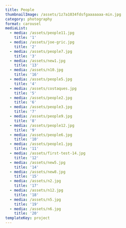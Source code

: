 ```yaml
---
title: People
thumbnailImage: /assets/1z7a1034fdsfgaaaaaaa-min.jpg
category: photography
format: carousel
mediaList:
  - media: /assets/people11.jpg
    title: '1'
  - media: /assets/joe-gric.jpg
    title: '2'
  - media: /assets/people7.jpg
    title: '3'
  - media: /assets/new1.jpg
    title: '13'
  - media: /assets/n10.jpg
    title: '16'
  - media: /assets/people5.jpg
    title: '4'
  - media: /assets/costaques.jpg
    title: '5'
  - media: /assets/people2.jpg
    title: '6'
  - media: /assets/people3.jpg
    title: '7'
  - media: /assets/people9.jpg
    title: '8'
  - media: /assets/people12.jpg
    title: '9'
  - media: /assets/people6.jpg
    title: '10'
  - media: /assets/people1.jpg
    title: '11'
  - media: /assets/first-test-14.jpg
    title: '12'
  - media: /assets/new5.jpg
    title: '14'
  - media: /assets/new8.jpg
    title: '15'
  - media: /assets/n2.jpg
    title: '17'
  - media: /assets/n12.jpg
    title: '18'
  - media: /assets/n5.jpg
    title: '19'
  - media: /assets/n6.jpg
    title: '20'
templateKey: project
---
```



